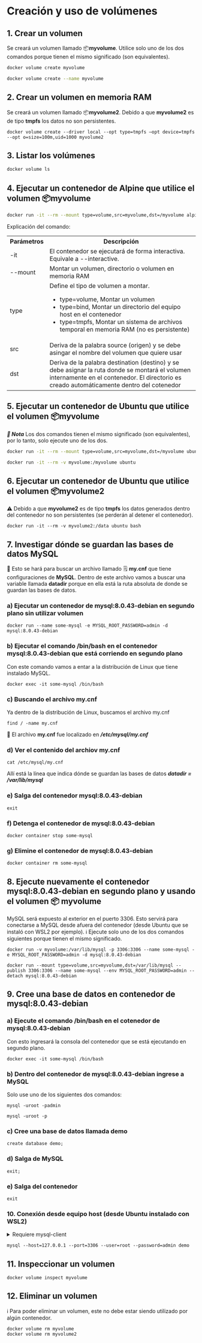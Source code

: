 # Creación y uso de volúmenes

## 1. Crear un volumen

Se creará un volumen llamado 📦**myvolume**. Utilice solo uno de los dos comandos porque tienen el mismo significado (son equivalentes).  

```bash
docker volume create myvolume
```
```bash
docker volume create --name myvolume
```

## 2. Crear un volumen en memoria RAM  

Se creará un volumen llamado 📦**myvolume2**. Debido a que **myvolume2** es de tipo **tmpfs** los datos no son persistentes. 

```
docker volume create --driver local --opt type=tmpfs –opt device=tmpfs --opt o=size=100m,uid=1000 myvolume2
```

## 3. Listar los volúmenes
```bash
docker volume ls
```

## 4. Ejecutar un contenedor de Alpine que utilice el volumen 📦myvolume

```bash
docker run -it --rm --mount type=volume,src=myvolume,dst=/myvolume alpine
```

Explicación del comando:  

<table>
  <tr>
    <th>Parámetros</th>
    <th>Descripción</th>
  </tr>
  <tr>
    <td>-it</td>
    <td>El contenedor se ejecutará de forma interactiva. Equivale a --interactive.</td>
  </tr>
  <tr>
    <td>--mount</td>
    <td>Montar un volumen, directorio  o volumen en memoria RAM</td>
  </tr>
  <tr>
    <td>type</td>
    <td>Define el tipo de volumen a montar. 
    <ul>
      <li>type=volume, Montar un volumen</li>
      <li>type=bind, Montar un directorio del equipo host en el contenedor</li>
      <li>type=tmpfs, Montar un sistema de archivos temporal en memoria RAM (no es persistente)</li>
    </ul>
    </td>
  </tr>
  <tr>
    <td>src</td>
    <td>Deriva de la palabra source (origen) y se debe asingar el nombre del volumen que quiere usar</td>
  </tr>
  <tr>
    <td>dst</td>
    <td>Deriva de la palabra destination (destino) y se debe asignar la ruta donde se montará el volumen internamente en el contenedor. El directorio es creado automáticamente dentro del cotenedor</td>
  </tr>
</table>

## 5. Ejecutar un contenedor de Ubuntu que utilice el volumen 📦myvolume

***📘 Nota*** Los dos comandos tienen el mismo significado (son equivalentes), por lo tanto, solo ejecute uno de los dos.   

```bash
docker run -it --rm --mount type=volume,src=myvolume,dst=/myvolume ubuntu
```


```bash
docker run -it --rm -v myvolume:/myvolume ubuntu
```

## 6. Ejecutar un contenedor de Ubuntu que utilice el volumen 📦myvolume2

⚠️ Debido a que **myvolume2** es de tipo **tmpfs** los datos generados dentro del contenedor no son persistentes (se perderán al detener el contenedor).  

```
docker run -it --rm -v myvolume2:/data ubuntu bash
```

## 7. Investigar dónde se guardan las bases de datos MySQL

🔎 Esto se hará para buscar un archivo llamado 🗒️ **my.cnf** que tiene configuraciones de **MySQL**. Dentro de este archivo vamos a buscar una variable llamada **datadir** porque en ella está la ruta absoluta de donde se guardan las bases de datos.  

### a) Ejecutar un contenedor de mysql:8.0.43-debian en segundo plano sin utilizar volumen

```
docker run --name some-mysql -e MYSQL_ROOT_PASSWORD=admin -d mysql:8.0.43-debian
```

### b) Ejecutar el comando /bin/bash en el contenedor mysql:8.0.43-debian que está corriendo en segundo plano

Con este comando vamos a entar a la distribución de Linux que tiene instalado MySQL.

```
docker exec -it some-mysql /bin/bash
```

### c) Buscando el archivo my.cnf

Ya dentro de la distribución de Linux, buscamos el archivo my.cnf

```
find / -name my.cnf
```
📖 El archivo **my.cnf** fue localizado en ***/etc/mysql/my.cnf***

### d) Ver el contenido del archiov my.cnf

```
cat /etc/mysql/my.cnf
```

Allí está la línea que indica dónde se guardan las bases de datos ***datadir         = /var/lib/mysql***

### e) Salga del contenedor mysql:8.0.43-debian

```
exit
```

### f) Detenga el contenedor de mysql:8.0.43-debian

```
docker container stop some-mysql
```

### g) Elimine el contenedor de mysql:8.0.43-debian

```
docker container rm some-mysql
```

## 8. Ejecute nuevamente el contenedor mysql:8.0.43-debian en segundo plano y usando el volumen 📦 myvolume

MySQL será expuesto al exterior en el puerto 3306. Esto servirá para conectarse a MySQL desde afuera del contenedor (desde Ubuntu que se instaló con WSL2 por ejemplo). ℹ️ Ejecute solo uno de los dos comandos siguientes porque tienen el mismo significado.  

```
docker run -v myvolume:/var/lib/mysql -p 3306:3306 --name some-mysql -e MYSQL_ROOT_PASSWORD=admin -d mysql:8.0.43-debian
```

```
docker run --mount type=volume,src=myvolume,dst=/var/lib/mysql --publish 3306:3306 --name some-mysql --env MYSQL_ROOT_PASSWORD=admin --detach mysql:8.0.43-debian
```

## 9. Cree una base de datos en contenedor de mysql:8.0.43-debian

### a) Ejecute el comando /bin/bash en el cotenedor de mysql:8.0.43-debian

Con esto ingresará la consola del contenedor que se está ejecutando en segundo plano.

```
docker exec -it some-mysql /bin/bash
```

### b) Dentro del contenedor de mysql:8.0.43-debian ingrese a MySQL

Solo use uno de los siguientes dos comandos:  

```
mysql -uroot -padmin
```

```
mysql -uroot -p
```

### c) Cree una base de datos llamada demo

```
create database demo;
```

### d) Salga de MySQL

```
exit;
```

### e) Salga del contenedor

```
exit
```

### 10. Conexión desde equipo host (desde Ubuntu instalado con WSL2)

<details>
  <summary>Requiere mysql-client</summary>
  <pre>
    Si no tiene instalado el cliente de MySQL debe instalarlo con los comandos siguientes:
    sudo apt update
    sudo apt install -y mysql-client
  </pre>
</details>

```
mysql --host=127.0.0.1 --port=3306 --user=root --password=admin demo
```

## 11. Inspeccionar un volumen
```
docker volume inspect myvolume
```

## 12. Eliminar un volumen

ℹ️ Para poder eliminar un volumen, este no debe estar siendo utilizado por algún contenedor.  

```
docker volume rm myvolume
docker volume rm myvolume2
```

